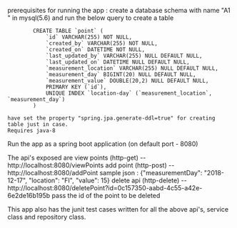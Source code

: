 prerequisites for running the app :
    create a database schema with name "A1  " in mysql(5.6) and run the below query to create a table
```
        CREATE TABLE `point` (
        	`id` VARCHAR(255) NOT NULL,
        	`created_by` VARCHAR(255) NOT NULL,
        	`created_on` DATETIME NOT NULL,
        	`last_updated_by` VARCHAR(255) NULL DEFAULT NULL,
        	`last_updated_on` DATETIME NULL DEFAULT NULL,
        	`measurement_location` VARCHAR(255) NULL DEFAULT NULL,
        	`measurement_day` BIGINT(20) NULL DEFAULT NULL,
        	`measurement_value` DOUBLE(20,2) NULL DEFAULT NULL,
        	PRIMARY KEY (`id`),
        	UNIQUE INDEX `location-day` (`measurement_location`, `measurement_day`)
        )
```
    have set the property "spring.jpa.generate-ddl=true" for creating table just in case.
    Requires java-8

Run the app as a spring boot application (on default port - 8080)

The api's exposed are
view points (http-get) -- http://localhost:8080/viewPoints
add point (http-post) -- http://localhost:8080/addPoint
    sample json : {"measurementDay": "2018-12-17", "location": "FI", "value": 15}
delete api (http-delete) -- http://localhost:8080/deletePoint?id=0c157350-aabd-4c55-a42e-6e2de16b195b
    pass the id of the point to be deleted

This app also has the junit test cases written for all the above api's, service class and repository class.
